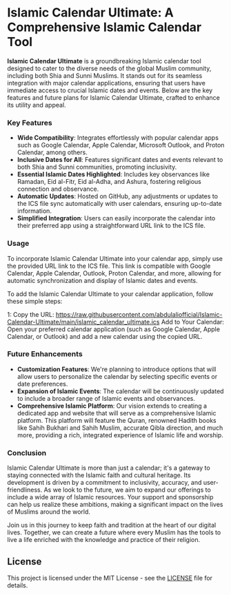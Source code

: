 # Islamic Calendar Ultimate: A Comprehensive Islamic Calendar Tool

**Islamic Calendar Ultimate** is a groundbreaking Islamic calendar tool designed to cater to the diverse needs of the global Muslim community, including both Shia and Sunni Muslims. It stands out for its seamless integration with major calendar applications, ensuring that users have immediate access to crucial Islamic dates and events. Below are the key features and future plans for Islamic Calendar Ultimate, crafted to enhance its utility and appeal.

### Key Features

- **Wide Compatibility**: Integrates effortlessly with popular calendar apps such as Google Calendar, Apple Calendar, Microsoft Outlook, and Proton Calendar, among others.
- **Inclusive Dates for All**: Features significant dates and events relevant to both Shia and Sunni communities, promoting inclusivity.
- **Essential Islamic Dates Highlighted**: Includes key observances like Ramadan, Eid al-Fitr, Eid al-Adha, and Ashura, fostering religious connection and observance.
- **Automatic Updates**: Hosted on GitHub, any adjustments or updates to the ICS file sync automatically with user calendars, ensuring up-to-date information.
- **Simplified Integration**: Users can easily incorporate the calendar into their preferred app using a straightforward URL link to the ICS file.

### Usage

To incorporate Islamic Calendar Ultimate into your calendar app, simply use the provided URL link to the ICS file. This link is compatible with Google Calendar, Apple Calendar, Outlook, Proton Calendar, and more, allowing for automatic synchronization and display of Islamic dates and events.

To add the Islamic Calendar Ultimate to your calendar application, follow these simple steps:

1: Copy the URL: https://raw.githubusercontent.com/abdulaliofficial/Islamic-Calendar-Ultimate/main/islamic_calendar_ultimate.ics
Add to Your Calendar: Open your preferred calendar application (such as Google Calendar, Apple Calendar, or Outlook) and add a new calendar using the copied URL.

### Future Enhancements

- **Customization Features**: We're planning to introduce options that will allow users to personalize the calendar by selecting specific events or date preferences.
- **Expansion of Islamic Events**: The calendar will be continuously updated to include a broader range of Islamic events and observances.
- **Comprehensive Islamic Platform**: Our vision extends to creating a dedicated app and website that will serve as a comprehensive Islamic platform. This platform will feature the Quran, renowned Hadith books like Sahih Bukhari and Sahih Muslim, accurate Qibla direction, and much more, providing a rich, integrated experience of Islamic life and worship.

### Conclusion

Islamic Calendar Ultimate is more than just a calendar; it's a gateway to staying connected with the Islamic faith and cultural heritage. Its development is driven by a commitment to inclusivity, accuracy, and user-friendliness. As we look to the future, we aim to expand our offerings to include a wide array of Islamic resources. Your support and sponsorship can help us realize these ambitions, making a significant impact on the lives of Muslims around the world.

Join us in this journey to keep faith and tradition at the heart of our digital lives. Together, we can create a future where every Muslim has the tools to live a life enriched with the knowledge and practice of their religion.

## License

This project is licensed under the MIT License - see the [LICENSE](LICENSE) file for details.


